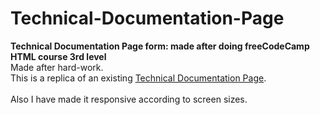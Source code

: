 # Technical-Documentation-Page
**Technical Documentation Page form: made after doing freeCodeCamp HTML course 3rd level**<br/>
Made after hard-work.<br/>
This is a replica of an existing [Technical Documentation Page](https://technical-documentation-page.freecodecamp.rocks/).
<br/><br/>
Also I have made it responsive according to screen sizes. 
